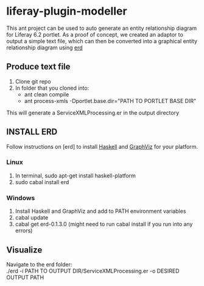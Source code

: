# liferay-plugin-modeller

This ant project can be used to auto generate an entity relationship diagram for Liferay 6.2 portlet.
As a proof of concept, we created an adaptor to output a simple text file, which can then be converted into a graphical entity relationship diagram using [erd](https://github.com/BurntSushi/erd)

## Produce text file
1. Clone git repo
2. In folder that you cloned into:
	* ant clean compile  
	* ant process-xmls -Dportlet.base.dir="PATH TO PORTLET BASE DIR"  

This will generate a ServiceXMLProcessing.er in the output directory

## INSTALL ERD

Follow instructions on [erd] to install [Haskell](http://www.haskell.org/platform/) and [GraphViz](http://www.graphviz.org/Download..php) for your platform.

### Linux
1. In terminal, sudo apt-get install haskell-platform  
2. sudo cabal install erd  

### Windows
1. Install Haskell and GraphViz and add to PATH environment variables
2. cabal update
3. cabal get erd-0.1.3.0 (might need to run cabal install <dependency> if you run into any errors)

## Visualize
 Navigate to the erd folder:  
	./erd -i PATH TO OUTPUT DIR/ServiceXMLProcessing.er -o DESIRED OUTPUT PATH